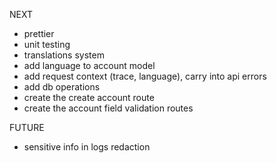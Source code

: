 NEXT

- prettier
- unit testing
- translations system
- add language to account model
- add request context (trace, language), carry into api errors
- add db operations
- create the create account route
- create the account field validation routes

FUTURE

- sensitive info in logs redaction
